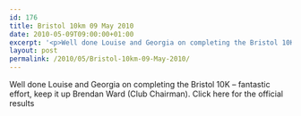 ```yaml
---
id: 176
title: Bristol 10km 09 May 2010
date: 2010-05-09T09:00:00+01:00
excerpt: '<p>Well done Louise and Georgia on completing the Bristol 10K - fantastic effort, keep it up Brendan Ward (Club Chairman). Click here for the official results</p>'
layout: post
permalink: /2010/05/Bristol-10km-09-May-2010/
---
```

Well done Louise and Georgia on completing the Bristol 10K &#8211; fantastic effort, keep it up Brendan Ward (Club Chairman). Click here for the official results